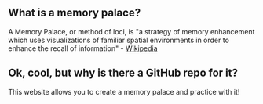 ## What is a memory palace?
A Memory Palace, or method of loci, is "a strategy of memory enhancement which uses visualizations of familiar spatial environments in order to enhance the recall of information" - [Wikipedia](https://en.wikipedia.org/wiki/Method_of_loci)

## Ok, cool, but why is there a GitHub repo for it?
This website allows you to create a memory palace and practice with it! 
